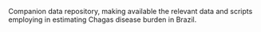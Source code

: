 Companion data repository, making available the relevant data and scripts employing in estimating Chagas disease burden in Brazil.
